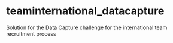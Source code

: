 # teaminternational_datacapture
Solution for the Data Capture challenge for the international team recruitment process
